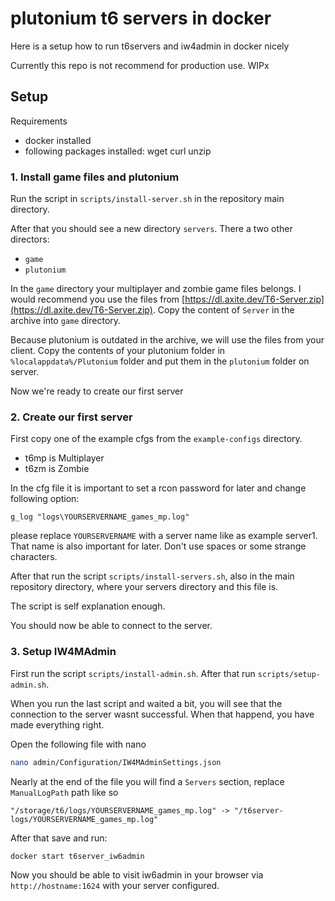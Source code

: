 # plutonium t6 servers in docker

Here is a setup how to run t6servers and iw4admin in docker nicely

Currently this repo is not recommend for production use. WIPx

## Setup

Requirements
- docker installed
- following packages installed: wget curl unzip

### 1. Install game files and plutonium

Run the script in `scripts/install-server.sh` in the repository main directory.

After that you should see a new directory `servers`.
There a two other directors:
- `game`
- `plutonium`

In the `game` directory your multiplayer and zombie game files belongs.
I would recommend you use the files from [https://dl.axite.dev/T6-Server.zip](https://dl.axite.dev/T6-Server.zip).
Copy the content of `Server` in the archive into `game` directory.

Because plutonium is outdated in the archive, we will use the files from your client.
Copy the contents of your plutonium folder in `%localappdata%/Plutonium` folder and put them in the `plutonium` folder on server.

Now we're ready to create our first server

### 2. Create our first server

First copy one of the example cfgs from the `example-configs` directory.

- t6mp is Multiplayer
- t6zm is Zombie

In the cfg file it is important to set a rcon password for later and change following option:
```
g_log "logs\YOURSERVERNAME_games_mp.log"
```

please replace `YOURSERVERNAME` with a server name like as example server1. That name is also important for later.
Don't use spaces or some strange characters.

After that run the script `scripts/install-servers.sh`, also in the main repository directory, where your servers directory and this file is.

The script is self explanation enough.

You should now be able to connect to the server.

### 3. Setup IW4MAdmin

First run the script `scripts/install-admin.sh`.
After that run `scripts/setup-admin.sh`.

When you run the last script and waited a bit, you will see that the connection to the server wasnt successful.
When that happend, you have made everything right.

Open the following file with nano

```bash
nano admin/Configuration/IW4MAdminSettings.json
```

Nearly at the end of the file you will find a `Servers` section,
replace `ManualLogPath` path like so

```
"/storage/t6/logs/YOURSERVERNAME_games_mp.log" -> "/t6server-logs/YOURSERVERNAME_games_mp.log"
```

After that save and run:
```bash
docker start t6server_iw6admin
```

Now you should be able to visit iw6admin in your browser via `http://hostname:1624` with your server configured.
